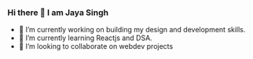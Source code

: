 ### Hi there 👋 I am Jaya Singh


- 🔭 I’m currently working on building my design and development skills.
- 🌱 I’m currently learning Reactjs and DSA.
- 👯 I’m looking to collaborate on webdev projects

